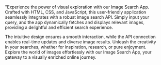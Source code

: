 "Experience the power of visual exploration with our Image Search App. Crafted with HTML, CSS, and JavaScript, this user-friendly application seamlessly integrates with a robust image search API. Simply input your query, and the app dynamically fetches and displays relevant images, providing a delightful and efficient search experience. 

The intuitive design ensures a smooth interaction, while the API connection enables real-time updates and diverse image results. Unleash the creativity in your searches, whether for inspiration, research, or pure enjoyment. Explore the world of images effortlessly with our Image Search App, your gateway to a visually enriched online journey.
